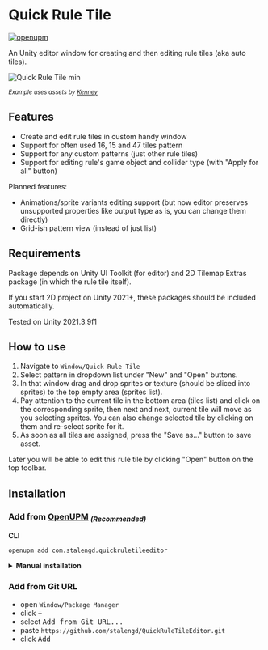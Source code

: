 # Quick Rule Tile

[![openupm](https://img.shields.io/npm/v/com.stalengd.quickruletileeditor?label=openupm&registry_uri=https://package.openupm.com)](https://openupm.com/packages/com.stalengd.quickruletileeditor/)

An Unity editor window for creating and then editing rule tiles (aka auto tiles).

![Quick Rule Tile min](https://user-images.githubusercontent.com/33173619/211613196-5b1c6b38-571d-4d53-8c92-91bd321e3452.gif)

*<sub>Example uses assets by [Kenney](https://kenney.nl/assets/)</sub>*


## Features

- Create and edit rule tiles in custom handy window
- Support for often used 16, 15 and 47 tiles pattern
- Support for any custom patterns (just other rule tiles)
- Support for editing rule's game object and collider type (with "Apply for all" button)

Planned features:
- Animations/sprite variants editing support (but now editor preserves unsupported properties like output type as is, you can change them directly)
- Grid-ish pattern view (instead of just list)


## Requirements

Package depends on Unity UI Toolkit (for editor) and 2D Tilemap Extras package (in which the rule tile itself). 

If you start 2D project on Unity 2021+, these packages should be included automatically.

Tested on Unity 2021.3.9f1


## How to use

1. Navigate to `Window/Quick Rule Tile`
2. Select pattern in dropdown list under "New" and "Open" buttons.
3. In that window drag and drop sprites or texture (should be sliced into sprites) to the top empty area (sprites list).
4. Pay attention to the current tile in the bottom area (tiles list) and click on the corresponding sprite, then next and next, current tile will move as you selecting sprites. You can also change selected tile by clicking on them and re-select sprite for it.
5. As soon as all tiles are assigned, press the "Save as..." button to save asset.

Later you will be able to edit this rule tile by clicking "Open" button on the top toolbar.


## Installation

### Add from [OpenUPM](https://openupm.com/packages/com.stalengd.quickruletileeditor) *<sub>(Recommended)</sub>*

**CLI**

```
openupm add com.stalengd.quickruletileeditor
```

<details>
<summary><b>Manual installation</b></summary>

- open `Edit/Project Settings/Package Manager`
- add a new Scoped Registry (or edit the existing OpenUPM entry):
  ```
  Name: package.openupm.com
  URL:  https://package.openupm.com/
  Scope(s): com.stalengd.quickruletileeditor
  ```
- click <kbd>Save</kbd> (or <kbd>Apply</kbd>)
- open `Window/Package Manager`
- click <kbd>+</kbd>
- select <kbd>AAdd package by name...</kbd> or <kbd>Add from Git URL...</kbd>
- paste `com.stalengd.quickruletileeditor` into name
- paste `0.1.0` into version
- click <kbd>Add</kbd>
</details>



### Add from Git URL

- open `Window/Package Manager`
- click <kbd>+</kbd>
- select <kbd>Add from Git URL...</kbd>
- paste `https://github.com/stalengd/QuickRuleTileEditor.git`
- click <kbd>Add</kbd>
